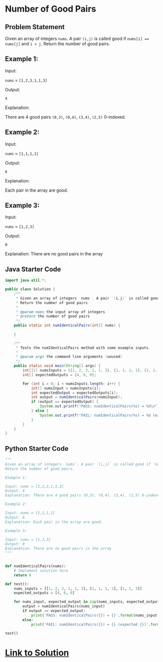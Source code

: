 # Number of Good Pairs

## Problem Statement

Given an array of integers `nums`. A pair `(i,j)` is called good if `nums[i] == nums[j]` and `i < j`. Return the number of good pairs. 

## Example 1:

Input:

`nums` = `[1,2,3,1,1,3]`

Output:

`4`

Explanation:

There are 4 good pairs `(0,3)`, `(0,4)`, `(3,4)`, `(2,5)` 0-indexed.

## Example 2:

Input:

`nums` = `[1,1,1,1]`

Output:

`6`

Explanation:

Each pair in the array are good.

## Example 3:

Input:

`nums` = `[1,2,3]`

Output:

`0`

Explanation:
There are no good pairs in the array

## Java Starter Code

```java
import java.util.*;

public class Solution {
    /**
     * Given an array of integers `nums`. A pair `(i,j)` is called good if `nums[i] == nums[j]` and `i < j`.
     * Return the number of good pairs.
     *
     * @param nums the input array of integers
     * @return the number of good pairs
     */
    public static int numIdenticalPairs(int[] nums) {
       
    }

    /**
     * Tests the numIdenticalPairs method with some example inputs.
     *
     * @param args the command line arguments (unused)
     */
    public static void main(String[] args) {
        int[][] numsInputs = {{1, 2, 3, 1, 1, 3}, {1, 1, 1, 1}, {1, 2, 3}};
        int[] expectedOutputs = {4, 6, 0};

        for (int i = 0; i < numsInputs.length; i++) {
            int[] numsInput = numsInputs[i];
            int expectedOutput = expectedOutputs[i];
            int output = numIdenticalPairs(numsInput);
            if (output == expectedOutput) {
                System.out.printf("PASS: numIdenticalPairs(%s) = %d\n", Arrays.toString(numsInput), output);
            } else {
                System.out.printf("FAIL: numIdenticalPairs(%s) = %d (expected %d)\n", Arrays.toString(numsInput), output, expectedOutput);
            }
        }
    }
}
```

## Python Starter Code

```python
"""
Given an array of integers `nums`. A pair `(i,j)` is called good if `nums[i] == nums[j]` and `i < j`.
Return the number of good pairs.

Example 1:

Input: nums = [1,2,3,1,1,3]
Output: 4
Explanation: There are 4 good pairs (0,3), (0,4), (3,4), (2,5) 0-indexed.

Example 2:

Input: nums = [1,1,1,1]
Output: 6
Explanation: Each pair in the array are good.

Example 3:

Input: nums = [1,2,3]
Output: 0
Explanation: There are no good pairs in the array
"""


def numIdenticalPairs(nums):
    # Implement solution here
    return 0

def test():
    nums_inputs = [[1, 2, 3, 1, 1, 3], [1, 1, 1, 1], [1, 2, 3]]
    expected_outputs = [4, 6, 0]

    for nums_input, expected_output in zip(nums_inputs, expected_outputs):
        output = numIdenticalPairs(nums_input)
        if output == expected_output:
            print('PASS: numIdenticalPairs({}) = {}'.format(nums_input, output))
        else:
            print('FAIL: numIdenticalPairs({}) = {} (expected {})'.format(nums_input, output, expected_output))

test()

```


# [Link to Solution](Solution.md)


